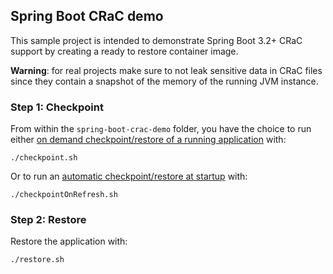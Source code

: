 ## Spring Boot CRaC demo

This sample project is intended to demonstrate Spring Boot 3.2+ CRaC support by creating a ready to restore container image.

**Warning**: for real projects make sure to not leak sensitive data in CRaC files since they contain a snapshot of the memory of the running JVM instance. 

### Step 1: Checkpoint

From within the `spring-boot-crac-demo` folder, you have the choice to run either [on demand checkpoint/restore of a running application](https://docs.spring.io/spring-framework/reference/6.1/integration/checkpoint-restore.html#_on_demand_checkpointrestore_of_a_running_application) with:
```
./checkpoint.sh
```

Or to run an [automatic checkpoint/restore at startup](https://docs.spring.io/spring-framework/reference/6.1/integration/checkpoint-restore.html#_automatic_checkpointrestore_at_startup) with:
```
./checkpointOnRefresh.sh
```

### Step 2: Restore
Restore the application with:
```
./restore.sh
```
